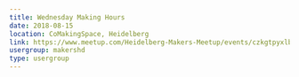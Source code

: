 ```yaml
---
title: Wednesday Making Hours
date: 2018-08-15
location: CoMakingSpace, Heidelberg
link: https://www.meetup.com/Heidelberg-Makers-Meetup/events/czkgtpyxlbtb/
usergroup: makershd
type: usergroup
---
```


